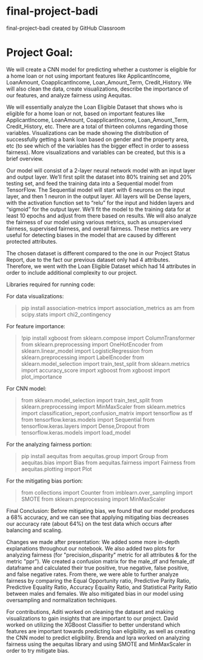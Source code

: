 # final-project-badi
final-project-badi created by GitHub Classroom

# Project Goal:
We will create a CNN model for predicting whether a customer is eligible for a home loan or not using important features like ApplicantIncome, LoanAmount, CoapplicantIncome, Loan_Amount_Term, Credit_History. We will also clean the data, create visualizations, describe the importance of our features, and analyze fairness using Aequitas. 

We will essentially analyze the Loan Eligible Dataset that shows who is eligible for a home loan or not, based on important features like ApplicantIncome, LoanAmount, CoapplicantIncome, Loan_Amount_Term, Credit_History, etc. There are a total of thirteen columns regarding those variables. Visualizations can be made showing the distribution of successfully getting a bank loan based on gender and the property area, etc (to see which of the variables has the bigger effect in order to assess fairness). More visualizations and variables can be created, but this is a brief overview. 

Our model will consist of a 2-layer neural network model with an input layer and output layer. We’ll first split the dataset into 80% training set and 20% testing set, and feed the training data into a Sequential model from TensorFlow. The Sequential model will start with 6 neurons on the input layer, and then 1 neuron in the output layer. All layers will be Dense layers, with the activation function set to “relu” for the input and hidden layers and “sigmoid” for the output layer. We’ll fit the model to the training data for at least 10 epochs and adjust from there based on results. We will also analyze the fairness of our model using various metrics, such as unsupervised fairness, supervised fairness, and overall fairness. These metrics are very useful for detecting biases in the model that are caused by different protected attributes.

The chosen dataset is different compared to the one in our Project Status Report, due to the fact our previous dataset only had 4 attributes. Therefore, we went with the Loan Eligible Dataset which had 14 attributes in order to include additional complexity to our project.


Libraries required for running code:

For data visualizations: 
> pip install association-metrics
> import association_metrics as am
> from scipy.stats import chi2_contingency

For feature importance: 
> !pip install xgboost
> from sklearn.compose import ColumnTransformer
> from sklearn.preprocessing import OneHotEncoder
> from sklearn.linear_model import LogisticRegression
> from sklearn.preprocessing import LabelEncoder
> from sklearn.model_selection import train_test_split
> from sklearn.metrics import accuracy_score
> import xgboost
> from xgboost import plot_importance

For CNN model:
> from sklearn.model_selection import train_test_split
> from sklearn.preprocessing import MinMaxScaler
> from sklearn.metrics import classification_report,confusion_matrix
> import tensorflow as tf
> from tensorflow.keras.models import Sequential
> from tensorflow.keras.layers import Dense,Dropout
> from tensorflow.keras.models import load_model


For the analyzing fairness portion:
> pip install aequitas
> from aequitas.group import Group
> from aequitas.bias import Bias
> from aequitas.fairness import Fairness
> from aequitas.plotting import Plot

For the mitigating bias portion:
> from collections import Counter
> from imblearn.over_sampling import SMOTE
> from sklearn.preprocessing import MinMaxScaler

Final Conclusion: Before mitigating bias, we found that our model produces a 68% accuracy, and we can see that applying mitigating bias decreases our accuracy rate (about 64%) on the test data which occurs after balancing and scaling.

Changes we made after presentation: We added some more in-depth explanations throughout our notebook. We also added two plots for analyzing fairness (for "precision_disparity" metric for all attributes & for the metric "ppr"). We created a confusion matrix for the male_df and female_df dataframe and calculated their true positive, true negative, false positive, and false negative rates. From there, we were able to further analyze fairness by comparing the Equal Opportunity ratio, Predictive Parity Ratio, Predictive Equality Ratio, Accuracy Equality Ratio, and Statistical Parity Ratio between males and females. We also mitigated bias in our model using oversampling and normalization techniques. 

For contributions, Aditi worked on cleaning the dataset and making visualizations to gain insights that are important to our project. David worked on utilizing the XGBoost Classifier to better understand which features are important towards predicting loan eligibility, as well as creating the CNN model to predict eligibility. Brenda and Iqra worked on analyzing fairness using the aequitas library and using SMOTE and MinMaxScaler in order to try mitigate bias.

